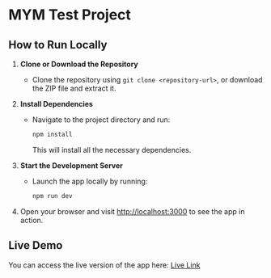# MYM Test Project

## How to Run Locally

1. **Clone or Download the Repository**
   - Clone the repository using `git clone <repository-url>`, or download the ZIP file and extract it.

2. **Install Dependencies**
   - Navigate to the project directory and run:
     ```bash
     npm install
     ```
     This will install all the necessary dependencies.

3. **Start the Development Server**
   - Launch the app locally by running:
     ```bash
     npm run dev
     ```

4. Open your browser and visit [http://localhost:3000](http://localhost:3000) to see the app in action.

## Live Demo

You can access the live version of the app here: [Live Link](#)
